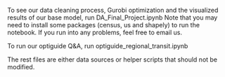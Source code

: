 To see our data cleaning process, Gurobi optimization and the visualized results of our base model, run DA_Final_Project.ipynb
Note that you may need to install some packages (census, us and shapely) to run the notebook. If you run into any problems, feel free to email us.

To run our optiguide Q&A, run optiguide_regional_transit.ipynb

The rest files are either data sources or helper scripts that should not be modified.
